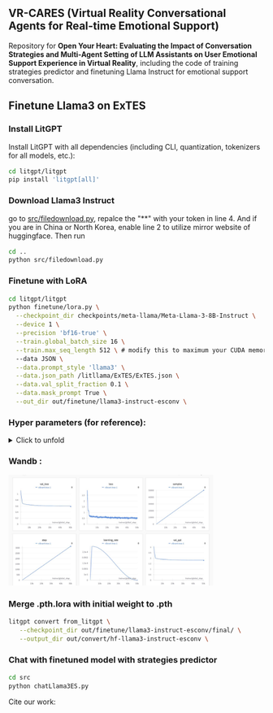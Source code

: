 ## VR-CARES (Virtual Reality Conversational Agents for Real-time Emotional Support)

Repository for <b>Open Your Heart: Evaluating the Impact of Conversation Strategies and Multi-Agent Setting of LLM Assistants on User Emotional Support Experience in Virtual Reality</b>, including the code of training strategies predictor and finetuning Llama Instruct for emotional support conversation.

## Finetune Llama3 on ExTES 
### Install LitGPT

Install LitGPT with all dependencies (including CLI, quantization, tokenizers for all models, etc.):

```bash
cd litgpt/litgpt
pip install 'litgpt[all]'
```

### Download Llama3 Instruct

go to [src/filedownload.py](src/filedownload.py), repalce the "**" with your token in line 4. And if you are in China or North Korea, enable line 2 to utilize mirror website of huggingface. Then run
```bash
cd ..
python src/filedownload.py
```

### Finetune with LoRA
```bash
cd litgpt/litgpt
python finetune/lora.py \
  --checkpoint_dir checkpoints/meta-llama/Meta-Llama-3-8B-Instruct \
  --device 1 \
  --precision 'bf16-true' \
  --train.global_batch_size 16 \
  --train.max_seq_length 512 \ # modify this to maximum your CUDA memory
  --data JSON \
  --data.prompt_style 'llama3' \
  --data.json_path /litllama/ExTES/ExTES.json \
  --data.val_split_fraction 0.1 \
  --data.mask_prompt True \
  --out_dir out/finetune/llama3-instruct-esconv \
```

### Hyper parameters (for reference):

<details>
<summary>Click to unfold</summary>

```bash
checkpoint_dir: checkpoints/meta-llama/Meta-Llama-3-8B-Instruct
out_dir: out/finetune/llama3-instruct-esconv
precision: bf16-true
devices: 1
lora_r: 8
lora_alpha: 16
lora_dropout: 0.05
lora_query: true
lora_key: false
lora_value: true
lora_projection: false
lora_mlp: false
lora_head: false
data:
  class_path: litgpt.data.JSON
  init_args:
    json_path: ExTES/ExTES.json
    mask_prompt: true
    val_split_fraction: 0.1
    prompt_style: llama3
    ignore_index: -100
    seed: 42
    num_workers: 4
train:
  save_interval: 1000
  log_interval: 1
  global_batch_size: 16
  micro_batch_size: 1
  lr_warmup_steps: 100
  epochs: 5
  max_seq_length: 512
  learning_rate: 0.0003
  weight_decay: 0.02
  beta1: 0.9
  beta2: 0.95
  min_lr: 6.0e-05
eval:
  interval: 100
  max_new_tokens: 100
  max_iters: 100
logger_name: wandb
seed: 1337
```
</details>

### Wandb :

<img src="img/wandb.jpg" alt="1" width="80%">

### Merge .pth.lora with initial weight to .pth
```bash
litgpt convert from_litgpt \
   --checkpoint_dir out/finetune/llama3-instruct-esconv/final/ \
   --output_dir out/convert/hf-llama3-instruct-esconv \

```

### Chat with finetuned model with strategies predictor
```bash
cd src
python chatLlama3ES.py
```

Cite our work:
```